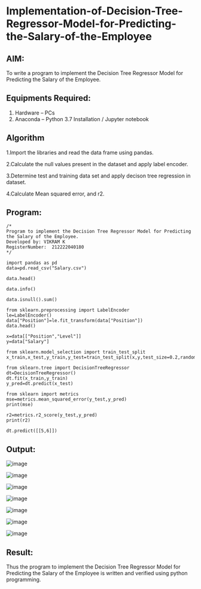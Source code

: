 # Implementation-of-Decision-Tree-Regressor-Model-for-Predicting-the-Salary-of-the-Employee

## AIM:
To write a program to implement the Decision Tree Regressor Model for Predicting the Salary of the Employee.

## Equipments Required:
1. Hardware – PCs
2. Anaconda – Python 3.7 Installation / Jupyter notebook

## Algorithm

1.Import the libraries and read the data frame using pandas.

2.Calculate the null values present in the dataset and apply label encoder.

3.Determine test and training data set and apply decison tree regression in dataset.

4.Calculate Mean squared error, and r2.

## Program:
```
/*
Program to implement the Decision Tree Regressor Model for Predicting the Salary of the Employee.
Developed by: VIKRAM K
RegisterNumber:  212222040180
*/

import pandas as pd
data=pd.read_csv("Salary.csv")

data.head()

data.info()

data.isnull().sum()

from sklearn.preprocessing import LabelEncoder
le=LabelEncoder()
data["Position"]=le.fit_transform(data["Position"])
data.head()

x=data[["Position","Level"]]
y=data["Salary"]

from sklearn.model_selection import train_test_split
x_train,x_test,y_train,y_test=train_test_split(x,y,test_size=0.2,random_state=2)

from sklearn.tree import DecisionTreeRegressor
dt=DecisionTreeRegressor()
dt.fit(x_train,y_train)
y_pred=dt.predict(x_test)

from sklearn import metrics
mse=metrics.mean_squared_error(y_test,y_pred)
print(mse)

r2=metrics.r2_score(y_test,y_pred)
print(r2)

dt.predict([[5,6]])

```

## Output:

![image](https://github.com/VIKRAMK21062005/Implementation-of-Decision-Tree-Regressor-Model-for-Predicting-the-Salary-of-the-Employee/assets/120624033/bc9d2710-a7b0-4541-9765-4c897b694f26)

![image](https://github.com/VIKRAMK21062005/Implementation-of-Decision-Tree-Regressor-Model-for-Predicting-the-Salary-of-the-Employee/assets/120624033/c76d63e7-34d1-49e6-b4b9-65c0ff42b8b0)

![image](https://github.com/VIKRAMK21062005/Implementation-of-Decision-Tree-Regressor-Model-for-Predicting-the-Salary-of-the-Employee/assets/120624033/935ac006-b750-4901-805f-e705f914eb16)

![image](https://github.com/VIKRAMK21062005/Implementation-of-Decision-Tree-Regressor-Model-for-Predicting-the-Salary-of-the-Employee/assets/120624033/c7d85fe4-cac4-4e7f-9ad6-b2ce1c4fbd87)

![image](https://github.com/VIKRAMK21062005/Implementation-of-Decision-Tree-Regressor-Model-for-Predicting-the-Salary-of-the-Employee/assets/120624033/7caf5f5b-70e8-4b68-9a36-57b892de5386)

![image](https://github.com/VIKRAMK21062005/Implementation-of-Decision-Tree-Regressor-Model-for-Predicting-the-Salary-of-the-Employee/assets/120624033/f9975fc6-46d5-434c-a316-92818cdafc85)

![image](https://github.com/VIKRAMK21062005/Implementation-of-Decision-Tree-Regressor-Model-for-Predicting-the-Salary-of-the-Employee/assets/120624033/490435a5-9817-4b02-91c9-ba020f576769)

## Result:
Thus the program to implement the Decision Tree Regressor Model for Predicting the Salary of the Employee is written and verified using python programming.
